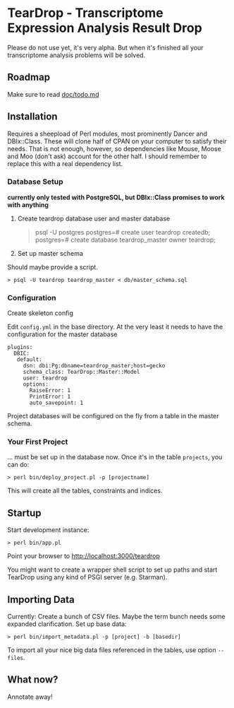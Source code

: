 # TearDrop - Transcriptome Expression Analysis Result Drop

Please do not use yet, it's very alpha. But when it's finished all your
transcriptome analysis problems will be solved.

## Roadmap

Make sure to read [doc/todo.md](doc/todo.md)

## Installation

Requires a sheepload of Perl modules, most prominently Dancer and DBIx::Class.
These will clone half of CPAN on your computer to satisfy their needs. That is
not enough, however, so dependencies like Mouse, Moose and Moo (don't ask)
account for the other half. I should remember to replace this with a real dependency list.

### Database Setup

**currently only tested with PostgreSQL, but DBIx::Class promises to work with anything**

1. Create teardrop database user and master database

     > psql -U postgres
     postgres=# create user teardrop createdb;
     postgres=# create database teardrop_master owner teardrop;

2. Set up master schema

Should maybe provide a script.

    > psql -U teardrop teardrop_master < db/master_schema.sql

### Configuration

Create skeleton config

Edit `config.yml` in the base directory. At the very least it needs to have the configuration for the master database

    plugins:
      DBIC:
       default:
         dsn: dbi:Pg:dbname=teardrop_master;host=gecko
         schema_class: TearDrop::Master::Model
         user: teardrop
         options:
           RaiseError: 1
           PrintError: 1
           auto_savepoint: 1

Project databases will be configured on the fly from a table in the master schema.

### Your First Project

... must be set up in the database now. Once it's in the table `projects`, you can do:

    > perl bin/deploy_project.pl -p [projectname]

This will create all the tables, constraints and indices.

## Startup

Start development instance:

    > perl bin/app.pl 

Point your browser to [http://localhost:3000/teardrop](http://localhost:3000/teardrop)

You might want to create a wrapper shell script to set up paths and start TearDrop using any kind of PSGI server (e.g. Starman).

## Importing Data

Currently: Create a bunch of CSV files. Maybe the term bunch needs some expanded clarification. Set up base data:

    > perl bin/import_metadata.pl -p [project] -b [basedir] 

To import all your nice big data files referenced in the tables, use option `--files`.

## What now?

Annotate away!
